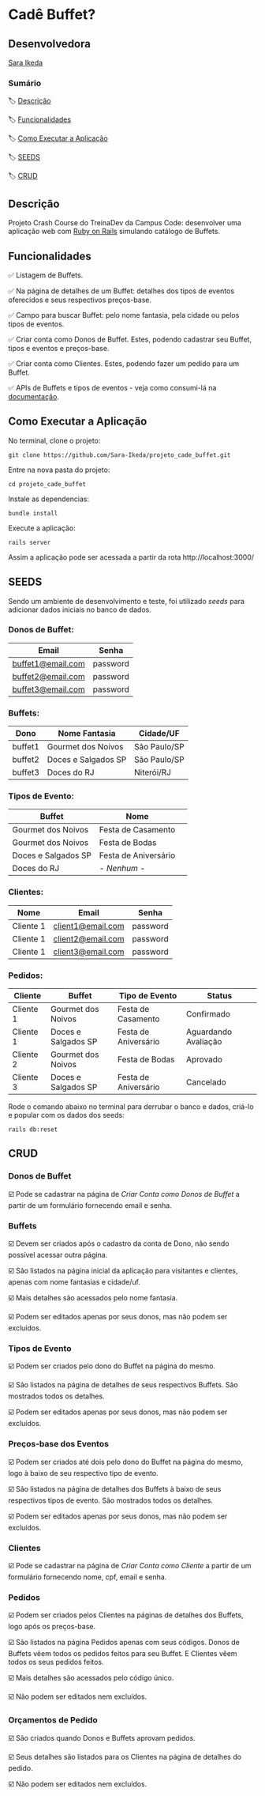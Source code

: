 # Cadê Buffet?

## Desenvolvedora

[Sara Ikeda](https://github.com/Sara-Ikeda)

### Sumário
🏷️ [Descrição](#descrição)

🏷️ [Funcionalidades](#funcionalidades)

🏷️ [Como Executar a Aplicação](#como_executar_a_aplicação)

🏷️ [SEEDS](#seeds)

🏷️ [CRUD](#crud)


## Descrição

Projeto Crash Course do TreinaDev da Campus Code: desenvolver uma aplicação web com [Ruby on Rails](https://guides.rubyonrails.org/) simulando catálogo de Buffets.

## Funcionalidades

✅ Listagem de Buffets.

✅ Na página de detalhes de um Buffet: detalhes dos tipos de eventos oferecidos e seus respectivos preços-base.

✅ Campo para buscar Buffet: pelo nome fantasia, pela cidade ou pelos tipos de eventos.

✅ Criar conta como Donos de Buffet. Estes, podendo cadastrar seu Buffet, tipos e eventos e preços-base.

✅ Criar conta como Clientes. Estes, podendo fazer um pedido para um Buffet.

✅ APIs de Buffets e tipos de eventos - veja como consumi-lá na [documentação](/README_API.md).

## Como Executar a Aplicação

No terminal, clone o projeto:

```
git clone https://github.com/Sara-Ikeda/projeto_cade_buffet.git
```
Entre na nova pasta do projeto:

```
cd projeto_cade_buffet
```

Instale as dependencias:

```
bundle install
```

Execute a aplicação:

```
rails server
```

Assim a aplicação pode ser acessada a partir da rota http://localhost:3000/

## SEEDS

Sendo um ambiente de desenvolvimento e teste, foi utilizado _seeds_ para adicionar dados iniciais no banco de dados.

### Donos de Buffet:

|Email|Senha|
|-------------------|----------|
| buffet1@email.com | password |
| buffet2@email.com | password |
| buffet3@email.com | password |

### Buffets:
|Dono|Nome Fantasia|Cidade/UF|
|-------------------|----------|----------|
| buffet1| Gourmet dos Noivos |São Paulo/SP|
| buffet2 | Doces e Salgados SP |São Paulo/SP|
| buffet3 | Doces do RJ |Niterói/RJ|

### Tipos de Evento:
|Buffet|Nome||
|-------------------|----------|----------|
|Gourmet dos Noivos|Festa de Casamento|
|Gourmet dos Noivos |Festa de Bodas|
|Doces e Salgados SP|Festa de Aniversário|
|Doces do RJ|- _Nenhum_ -|

### Clientes:
|Nome|Email|Senha|
|---------|-------------------|----------|
|Cliente 1| client1@email.com | password |
|Cliente 1| client2@email.com | password |
|Cliente 1| client3@email.com | password |

### Pedidos:
|Cliente|Buffet|Tipo de Evento|Status|
|-------|------|--------------|------|
|Cliente 1|Gourmet dos Noivos|Festa de Casamento|Confirmado|
|Cliente 1|Doces e Salgados SP|Festa de Aniversário|Aguardando Avaliação|
|Cliente 2|Gourmet dos Noivos |Festa de Bodas|Aprovado|
|Cliente 3|Doces e Salgados SP|Festa de Aniversário|Cancelado|


Rode o comando abaixo no terminal para derrubar o banco e dados, criá-lo e popular com os dados dos seeds:
```
rails db:reset
```


## CRUD

### Donos de Buffet
☑️ Pode se cadastrar na página de _Criar Conta como Donos de Buffet_ a partir de um formulário fornecendo email e senha.

### Buffets
☑️ Devem ser criados após o cadastro da conta de Dono, não sendo possível acessar outra página.

☑️ São listados na página inicial da aplicação para visitantes e clientes, apenas com nome fantasias e cidade/uf.

☑️ Mais detalhes são acessados pelo nome fantasia.

☑️ Podem ser editados apenas por seus donos, mas não podem ser excluídos.


### Tipos de Evento
☑️ Podem ser criados pelo dono do Buffet na página do mesmo.

☑️ São listados na página de detalhes de seus respectivos Buffets. São mostrados todos os detalhes.

☑️ Podem ser editados apenas por seus donos, mas não podem ser excluídos.

### Preços-base dos Eventos
☑️ Podem ser criados até dois pelo dono do Buffet na página do mesmo, logo à baixo de seu respectivo tipo de evento.

☑️ São listados na página de detalhes dos Buffets à baixo de seus respectivos tipos de evento. São mostrados todos os detalhes.

☑️ Podem ser editados apenas por seus donos, mas não podem ser excluídos.

### Clientes
☑️ Pode se cadastrar na página de _Criar Conta como Cliente_ a partir de um formulário fornecendo nome, cpf, email e senha.

### Pedidos
☑️ Podem ser criados pelos Clientes na páginas de detalhes dos Buffets, logo após os preços-base.

☑️ São listados na página Pedidos apenas com seus códigos. Donos de Buffets vêem todos os pedidos feitos para seu Buffet. E Clientes vêem todos os seus pedidos feitos.

☑️ Mais detalhes são acessados pelo código único.

☑️ Não podem ser editados nem excluídos.

### Orçamentos de Pedido
☑️ São criados quando Donos e Buffets aprovam pedidos.

☑️ Seus detalhes são listados para os Clientes na página de detalhes do pedido.

☑️ Não podem ser editados nem excluídos.